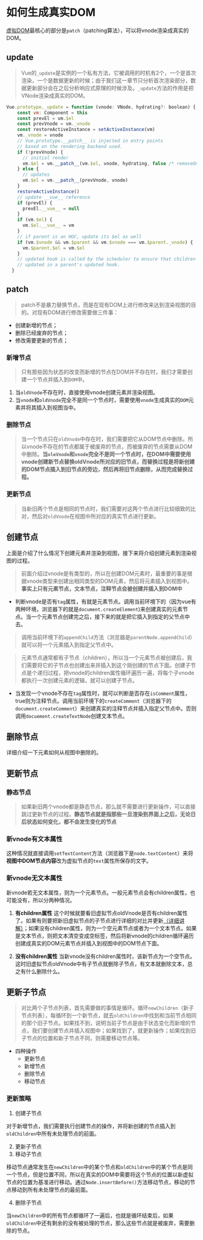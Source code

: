 # 如何生成真实DOM
[虚拟DOM](/dovis-blog/frame/Vue/虚拟dom)最核心的部分是`patch`（patching算法），可以将vnode渲染成真实的DOM。

## update
> Vue的`_update`是实例的⼀个私有⽅法，它被调⽤的时机有2个，⼀个是⾸次渲染，⼀个是数据更新的时候；由于我们这⼀章节只分析⾸次渲染部分，数据更新部分会在之后分析响应式原理的时候涉及。`_update`⽅法的作⽤是把VNode渲染成真实的DOM。

```js
Vue.prototype._update = function (vnode: VNode, hydrating?: boolean) {
    const vm: Component = this
    const prevEl = vm.$el
    const prevVnode = vm._vnode
    const restoreActiveInstance = setActiveInstance(vm)
    vm._vnode = vnode
    // Vue.prototype.__patch__ is injected in entry points
    // based on the rendering backend used.
    if (!prevVnode) {
      // initial render
      vm.$el = vm.__patch__(vm.$el, vnode, hydrating, false /* removeOnly */)
    } else {
      // updates
      vm.$el = vm.__patch__(prevVnode, vnode)
    }
    restoreActiveInstance()
    // update __vue__ reference
    if (prevEl) {
      prevEl.__vue__ = null
    }
    if (vm.$el) {
      vm.$el.__vue__ = vm
    }
    // if parent is an HOC, update its $el as well
    if (vm.$vnode && vm.$parent && vm.$vnode === vm.$parent._vnode) {
      vm.$parent.$el = vm.$el
    }
    // updated hook is called by the scheduler to ensure that children are
    // updated in a parent's updated hook.
  }
```

## patch
> patch不是暴力替换节点，而是在现有DOM上进行修改来达到渲染视图的目的。对现有DOM进行修改需要做三件事：

- 创建新增的节点；
- 删除已经废弃的节点；
- 修改需要更新的节点；

### 新增节点
> 只有那些因为状态的改变而新增的节点在DOM并不存在时，我们才需要创建一个节点并插入到`DOM`中。

1. 当`oldVnode`不存在时，直接使用vnode创建元素并渲染视图。
2. 当`vnode`和`oldVnode`完全不是同一个节点时，需要使用`vnode`生成真实的`DOM`元素并将其插入到视图当中。

### 删除节点
> 当一个节点只在`oldVnode`中存在时，我们需要把它从DOM节点中删除。所以vnode不存在的节点都属于被废弃的节点，而被废弃的节点需要从DOM中删除。**当`oleVnode`和`vnode`完全不是同一个节点时，在DOM中需要使用vnode创建新节点替换oldVnode所对应的旧节点，而替换过程是将新创建的DOM节点插入到旧节点的旁边，然后再将旧节点删除，从而完成替换过程。**

### 更新节点
> 当新旧两个节点是相同的节点时，我们需要对这两个节点进行比较细致的比对，然后对`oldVnode`在视图中所对应的真实节点进行更新。

## 创建节点
上面是介绍了什么情况下创建元素并渲染到视图，接下来将介绍创建元素到渲染视图的过程。

> 前面介绍过vnode是有类型的，所以在创建DOM元素时，最重要的事是根据vnode类型来创建出相同类型的DOM元素，然后将元素插入到视图中。**事实上只有元素节点，文本节点，注释节点会被创建并插入到DOM中**

- 判断vnode是否有`tag`属性，有就是元素节点。调用当前环境下的（因为vue有两种环境，浏览器下的就是`document.createElement`)来创建真实的元素节点。当一个元素节点创建完之后，接下来的就是把它插入到指定的父节点中去。
> 调用当前环境下的`appendChild`方法（浏览器是`parentNode.appendChild`）就可以将一个元素插入到指定父节点中。

> 元素节点通常都有子节点（children），所以当一个元素节点被创建后，我们需要将它的子节点也创建出来并插入到这个刚创建的节点下面。创建子节点是个递归过程，把vnode的children属性循环遍历一遍，将每个子vnode都执行一次创建元素的逻辑，就可以创建子节点。

- 当发现一个vnode不存在`tag`属性时，就可以判断是否存在`isComment`属性，true则为注释节点。调用当前环境下的`createComment`（浏览器下的`document.createComment`）来创建真实的注释节点并插入指定父节点中。否则调用`docuement.createTextNode`创建文本节点。

## 删除节点
详细介绍一下元素如何从视图中删除的。

## 更新节点
### 静态节点
> 如果新旧两个vnode都是静态节点，那么就不需要进行更新操作，可以直接跳过更新节点的过程。**静态节点就是指那些一旦渲染到界面上之后，无论日后状态如何变化，都不会发生变化的节点**

### 新vnode有文本属性
这种情况就直接调用`setTextContent`方法（浏览器下是`node.textContent`）来将**视图中DOM节点内容**改为虚拟节点的`text`属性所保存的文字。

### 新vnode无文本属性
新vnode若无文本属性，则为一个元素节点。一般元素节点会有children属性，也可能没有，所以分两种情况。

1. **有children属性**
这个时候就要看旧虚拟节点oldVnode是否有children属性了。如果有则要把新旧虚拟节点的子节点进行详细的对比并更新[（详细讲解）](#更新子节点)；如果没有children属性，则为一个空元素节点或者为一个文本节点。如果是文本节点，则把文本清空变成空标签，然后将新vnode的children循环遍历创建成真实的DOM元素节点并插入到视图中的DOM节点下面。

2. **没有children属性**
当新vnode没有children属性时，该新节点为一个空节点。这时旧虚拟节点oldVnode中有子节点就删除子节点，有文本就删除文本，总之有什么删除什么。

## 更新子节点
> 对比两个子节点列表，首先需要做的事情是循环。循环`newChildren`（新子节点列表），每循环到一个新节点，就去`oldChildren`中找到和当前节点相同的那个旧子节点。如果找不到，说明当前子节点是由于状态变化而新增的节点，我们要创建节点并插入视图中；如果找到了，就更新操作；如果找到旧子节点的位置和新子节点不同，则需要移动节点等。
+ 四种操作
  - 更新节点
  - 新增节点
  - 删除节点
  - 移动节点

### 更新策略
1. 创建子节点

对于新增节点，我们需要执行创建节点的操作，并将新创建的节点插入到`oldChildren`中所有未处理节点的前面。

2. 更新子节点
3. 移动子节点

移动节点通常发生在`newChildren`中的某个节点和`oldChildren`中的某个节点是同一个节点，但是位置不同，所以在真实的DOM中需要将这个节点的位置以新虚拟节点的位置为基准进行移动。通过`Node.insertBefore()`方法移动节点，移动的节点移动到所有未处理节点的最前面。

4. 删除子节点

当`newChildren`中的所有节点都循环了一遍后，也就是循环结束后，如果`oldChildren`中还有剩余的没有被处理的节点，那么这些节点就是被废弃，需要删除的节点。

